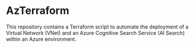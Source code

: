 # AzTerraform
This repository contains a Terraform script to automate the deployment of a Virtual Network (VNet) and an Azure Cognitive Search Service (AI Search) within an Azure environment.
